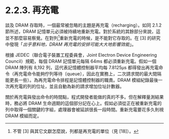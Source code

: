 # 2.2.3. 再充電

談及 DRAM 存取時，一個最常被忽略的主題是再充電（recharging）。如同 2.1.2 節所述，DRAM 記憶單元必須被持續地重新充電。對於系統的其餘部分來說，這並不那麼容易察覺。在對列[^10]重新充電的時候，是不能對它存取的。在 [3] 的研究中發現「*出乎意料地，DRAM 再充電的安排可能大大地影響效能*」。

根據 JEDEC（聯合電子裝置工程委員會，Joint Electron Device Engineering Council）規範，每個 DRAM 記憶單元每隔 64ms 都必須重新充電。假如一個 DRAM 陣列有 8,192 列，這代表記憶體控制器平均每 7.8125μs 都得發出再充電命令（再充電命令能夠佇列等待〔queue〕，因此在實務上，二次請求間的最大間隔能更長一些）。為再充電命令排程是記憶體控制器的職責。DRAM 模組紀錄最後一次再充電的列的位址，並且自動為新的請求增加位址計數器。

關於再充電與發出命令的時間點，程式開發者能做的真的不多。但在解釋量測結果時，務必將 DRAM 生命週期的這個部分記在心上。假如必須從正在被重新充電的列中取得一個關鍵的字組，處理器會被延誤很長一段時間。重新充電要花多久則視 DRAM 模組而定。

[^10]: 不管 [3] 與其它文獻怎麼說，列都是再充電的單位（見 [18]）。

